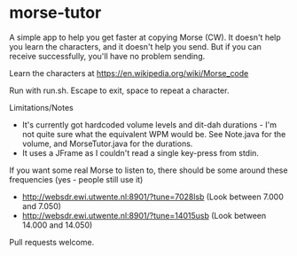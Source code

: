 # morse-tutor

A simple app to help you get faster at copying Morse (CW).
It doesn't help you learn the characters, and it doesn't help you send. But if you can receive successfully, you'll have no problem sending.

Learn the characters at https://en.wikipedia.org/wiki/Morse_code

Run with run.sh. Escape to exit, space to repeat a character.

Limitations/Notes
   * It's currently got hardcoded volume levels and dit-dah durations - I'm not quite sure what the equivalent WPM would be.
See Note.java for the volume, and MorseTutor.java for the durations.
   * It uses a JFrame as I couldn't read a single key-press from stdin.

If you want some real Morse to listen to, there should be some around these frequencies (yes - people still use it)
   * http://websdr.ewi.utwente.nl:8901/?tune=7028lsb (Look between 7.000 and 7.050)
   * http://websdr.ewi.utwente.nl:8901/?tune=14015usb (Look between 14.000 and 14.050)

Pull requests welcome.
